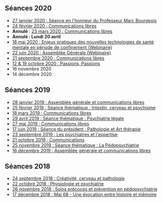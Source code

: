 ## Séances 2020
- [27 janvier 2020 : Séance en l'honneur du Professeur Marc Bourgeois](/seances/2020/honneur-professeur-marc-bourgeois)
- [24 février 2020 : Communications libres](/seances/2020/fevrier-2020-communications-libres)
- **Annulé** : [23 mars 2020 : Communications libres](/seances/2020/mars-2020-communications-libres)
- **Annulé : Lundi 20 avril**
- [18 mai 2020 : Enjeux pratiques des nouvelles technologies de santé mentale en période de confinement (Webinaire)](/seances/2020/outils-numeriques-et-psychiatrie)
- [22 juin 2020 : Assemblée Générale (Webinaire)](/seances/2020/assemblee-generale-juin-2020)
- [21 septembre 2020 : Communications libres](/seances/2020/septembre-2020-communications-libres)
- [12 & 19 octobre 2020 : Passions, Passions](/seances/2020/passions-passions-octobre-2020)
- 16 novembre 2020
- 14 décembre 2020

## Séances 2019
- [28 janvier 2019 : Assemblée générale et communications libres](/seances/2019/assemblee-generale-janvier-2019)
- [25 février 2019 : Séance thématique : Intestin, cerveau et psychisme](/seances/2019/intestin-cerveau-et-psychisme)
- [18 mars 2019 : Communications libres](/seances/2019/mars-2019-communications-libres)
- [29 avril 2019 : Séance thématique : Psychiatrie légale](/seances/2019/psychiatrie-legale)
- [27 mai 2019 : Communications libres](/seances/2019/mai-2019-communications-libres)
- [17 juin 2019 : Séance du président : Pathologie et Art thérapie](/seances/2019/pathologie-et-art-therapie)
- [23 septembre 2019 : Les psychiatres et l'expertise](/seances/2019/les-psychiatres-et-lexpertise)
- [21 octobre 2019 : Communications](/seances/2019/octobre-2019)
- [25 novembre 2019 : Séance thématique : La Pédopsychiatrie](/seances/2019/violences-sexuelles-chez-les-mineurs)
- [16 décembre 2019 : Assemblée générale et communications libres](/seances/2019/assemblee-generale-decembre-2019)

## Séances 2018
- [24 septembre 2018 : Créativité, cerveau et pathologie](/seances/2018/creativite-cerveau-et-pathologie)
- [22 octobre 2018 : Physiologie et psychiatrie](/seances/2018/physiologie-et-psychiatrie)
- [26 novembre 2018 : Soins précoces et prévention en pédopsychiatrie](/seances/2018/soins-precoces-et-prevention-en-pedopsychiatrie)
- [17 décembre 2018 : Mai 68 - Une évocation entre histoire et mémoire](/seances/2018/mai-68-une-evocation-entre-histoire-et-memoire)
